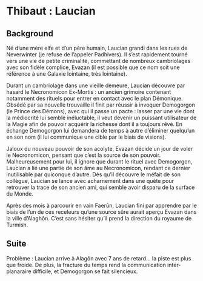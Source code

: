 Thibaut : Laucian
=================

Background
-----------

Né d’une mère elfe et d’un père humain, Laucian grandi dans les rues de Neverwinter (je refuse de l’appeler Padhivers). Il s’est rapidement tourné vers une vie de petite criminalité, commettant de nombreux cambriolages avec son fidèle complice, Evazan (il est possible que ce nom soit une référence à une Galaxie lointaine, très lointaine).

Durant un cambriolage dans une vieille demeure, Laucian découvre par hasard le Necronomicon Ex-Mortis : un ancien grimoire contenant notamment des rituels pour entrer en contact avec le plan Démonique. Obsédé par sa nouvelle trouvaille il finit par réussir à invoquer Demogorgon (le Prince des Démons), avec qui il passe un pacte : lasser par une vie dont la médiocrité lui semble inéluctable, il veut devenir un puissant utilisateur de la Magie afin de pouvoir acquérir la richesse dont il a toujours rêvé. En échange Demogorgon lui demandera de temps à autre d’éliminer quelqu’un en son nom (il lui communique une cible par le biais de visions).

Jaloux du nouveau pouvoir de son acolyte, Evazan décide un jour de voler le Necronomicon, pensant que c’est la source de son pouvoir. Malheureusement pour lui, il ignore que durant le rituel avec Demogorgon, Laucian a lié une partie de son âme au Necronomicon, rendant ce dernier inutilisable par quiconque d’autre. Dès qu’il découvre le méfait de son collègue, Laucian se lance avec acharnement dans une quête pour retrouver la trace de son ancien ami, qui semble avoir disparu de la surface du Monde.

Après des mois à parcourir en vain Faerûn, Laucian fini par apprendre par le biais de l’un de ces receleurs qu’une source sûre aurait aperçu Evazan dans la ville d’Alaghôn. C’est sans hésiter qu’il prend la direction du royaume de Turmish.

Suite
-----

Problème : Laucian arrive à Alagôn avec 7 ans de retard... la piste est plus que froide. De plus, la fracture du temps rend la communication inter-planaraire difficile, et Demogorgon se fait silencieux.
